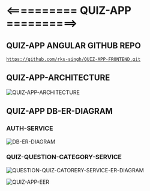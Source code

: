 
# <==========  QUIZ-APP  ==========>

## QUIZ-APP ANGULAR GITHUB REPO
<code>https://github.com/rks-singh/QUIZ-APP-FRONTEND.git </code>

## QUIZ-APP-ARCHITECTURE
![QUIZ-APP-ARCHITECTURE](https://github.com/rks-singh/QUIZ-APP-BACKEND/assets/72653726/36219b7b-850f-4012-8db1-b26e9dfc44f1)

## QUIZ-APP DB-ER-DIAGRAM 
### AUTH-SERVICE
![DB-ER-DIAGRAM](https://github.com/rks-singh/QUIZ-APP-BACKEND/assets/72653726/bb59dfec-ee83-4ecb-91d9-a850af50b399)

### QUIZ-QUESTION-CATEGORY-SERVICE
![QUESTION-QUIZ-CATORERY-SERVICE-ER-DIAGRAM](https://github.com/rks-singh/QUIZ-APP-BACKEND/assets/72653726/15a9b823-1822-4e58-9517-b8cfa0a39dd5)

![QUIZ-APP-EER](https://github.com/rks-singh/QUIZ-APP-BACKEND/assets/72653726/0ba1a07b-5fb5-41d7-b022-871861d5a7dd)






